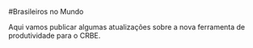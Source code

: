 #Brasileiros no Mundo

Aqui vamos publicar algumas atualiza&ccedil;&otilde;es sobre a nova ferramenta de produtividade para o CRBE. 

